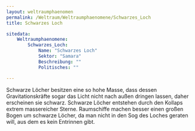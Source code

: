 ```yaml
---
layout: weltraumphaenomen
permalink: /Weltraum/Weltraumphaenomene/Schwarzes_Loch
title: Schwarzes Loch

sitedata:
    Weltraumphaenomene:
        Schwarzes_Loch:
            Name: "Schwarzes Loch"
            Sektor: "Samara"
            Beschreibung: ""
            Politisches: ""

---
```




Schwarze Löcher besitzen eine so hohe Masse, dass dessen Gravitationskräfte sogar das Licht nicht nach außen dringen lassen, daher erscheinen sie schwarz. Schwarze Löcher entstehen durch den Kollaps extrem massereicher Sterne. Raumschiffe machen besser einen großen Bogen um schwarze Löcher, da man nicht in den Sog des Loches geraten will, aus dem es kein Entrinnen gibt.
